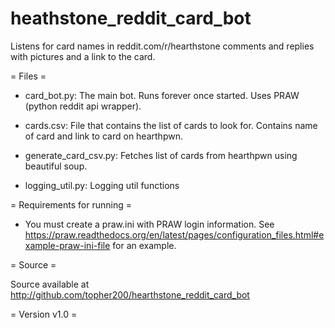 heathstone_reddit_card_bot
==========================

Listens for card names in reddit.com/r/hearthstone comments and replies with
pictures and a link to the card.

= Files =

 - card_bot.py: The main bot. Runs forever once started. Uses PRAW (python reddit api wrapper).

 - cards.csv: File that contains the list of cards to look for. Contains name of
   card and link to card on hearthpwn.

 - generate_card_csv.py: Fetches list of cards from hearthpwn using beautiful soup.

 - logging_util.py: Logging util functions

= Requirements for running =

 - You must create a praw.ini with PRAW login information. See
   https://praw.readthedocs.org/en/latest/pages/configuration_files.html#example-praw-ini-file
   for an example.

= Source =

Source available at http://github.com/topher200/hearthstone_reddit_card_bot 

= Version v1.0 =